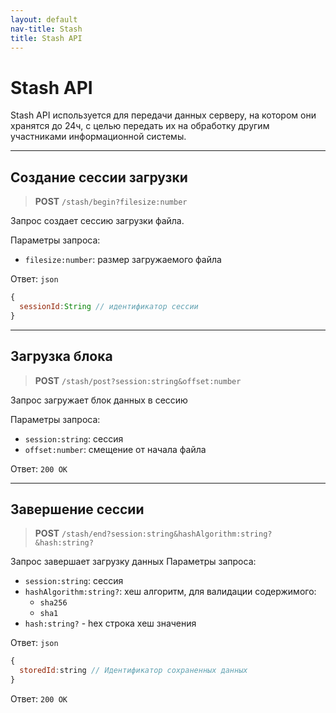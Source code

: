 ```yaml
---
layout: default
nav-title: Stash
title: Stash API
---
```

# Stash API
Stash API используется для передачи данных серверу, на котором они хранятся до 24ч, с целью передать их на обработку другим участниками информационной системы. 

***
## Создание сессии загрузки
> **POST** `/stash/begin?filesize:number`

Запрос создает сессию загрузки файла.

Параметры запроса:
  - `filesize:number`: размер загружаемого файла
  
Ответ: `json`

```js
{
  sessionId:String // идентификатор сессии
}
```

***
## Загрузка блока
> **POST** `/stash/post?session:string&offset:number`

Запрос загружает блок данных в сессию

Параметры запроса:
  - `session:string`: сессия
  - `offset:number`: смещение от начала файла
  
Ответ: `200 OK`

***
## Завершение сессии
> **POST** `/stash/end?session:string&hashAlgorithm:string?&hash:string?`

Запрос завершает загрузку данных
Параметры запроса:
  - `session:string`: сессия
  - `hashAlgorithm:string?`: хеш алгоритм, для валидации содержимого:
    * `sha256`
    * `sha1`
  - `hash:string?` - hex строка хеш значения  
  
Ответ: `json`
```js
{
  storedId:string // Идентификатор сохраненных данных
}
```

Ответ: `200 OK`